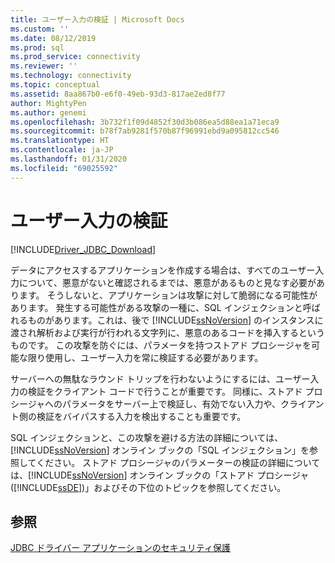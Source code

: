 ```yaml
---
title: ユーザー入力の検証 | Microsoft Docs
ms.custom: ''
ms.date: 08/12/2019
ms.prod: sql
ms.prod_service: connectivity
ms.reviewer: ''
ms.technology: connectivity
ms.topic: conceptual
ms.assetid: 8aa867b0-e6f0-49eb-93d3-817ae2ed8f77
author: MightyPen
ms.author: genemi
ms.openlocfilehash: 3b732f1f09d4852f30d3b086ea5d88ea1a71eca9
ms.sourcegitcommit: b78f7ab9281f570b87f96991ebd9a095812cc546
ms.translationtype: HT
ms.contentlocale: ja-JP
ms.lasthandoff: 01/31/2020
ms.locfileid: "69025592"
---
```

# <a name="validating-user-input"></a>ユーザー入力の検証

[!INCLUDE[Driver_JDBC_Download](../../includes/driver_jdbc_download.md)]

データにアクセスするアプリケーションを作成する場合は、すべてのユーザー入力について、悪意がないと確認されるまでは、悪意があるものと見なす必要があります。 そうしないと、アプリケーションは攻撃に対して脆弱になる可能性があります。 発生する可能性がある攻撃の一種に、SQL インジェクションと呼ばれるものがあります。これは、後で [!INCLUDE[ssNoVersion](../../includes/ssnoversion-md.md)] のインスタンスに渡され解析および実行が行われる文字列に、悪意のあるコードを挿入するというものです。 この攻撃を防ぐには、パラメータを持つストアド プロシージャを可能な限り使用し、ユーザー入力を常に検証する必要があります。

サーバーへの無駄なラウンド トリップを行わないようにするには、ユーザー入力の検証をクライアント コードで行うことが重要です。 同様に、ストアド プロシージャへのパラメータをサーバー上で検証し、有効でない入力や、クライアント側の検証をバイパスする入力を検出することも重要です。

SQL インジェクションと、この攻撃を避ける方法の詳細については、[!INCLUDE[ssNoVersion](../../includes/ssnoversion-md.md)] オンライン ブックの「SQL インジェクション」を参照してください。 ストアド プロシージャのパラメーターの検証の詳細については、[!INCLUDE[ssNoVersion](../../includes/ssnoversion-md.md)] オンライン ブックの「ストアド プロシージャ ([!INCLUDE[ssDE](../../includes/ssde_md.md)])」およびその下位のトピックを参照してください。

## <a name="see-also"></a>参照

[JDBC ドライバー アプリケーションのセキュリティ保護](../../connect/jdbc/securing-jdbc-driver-applications.md)
